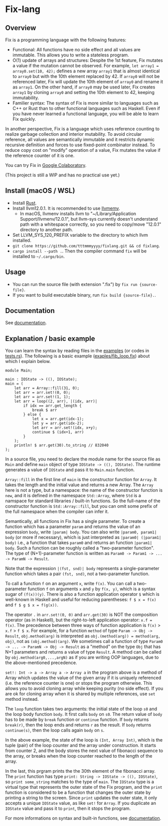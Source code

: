 Fix-lang
====

## Overview

Fix is a programming language with the following features: 
- Functional: All functions have no side effect and all values are immutable. This allows you to write a stateless program.
- O(1) update of arrays and structures: Despite the 1st feature, Fix mutates a value if the mutation cannot be observed. For example, `let array1 = array0.set(10, 42);` defines a new array `array1` that is almost identical to `array0` but with the 10th element replaced by 42. If `array0` will not be referenced later, Fix will update the 10th element of `array0` and rename it as `array1`. On the other hand, if `array0` may be used later, Fix creates `array1` by cloning `array0` and setting the 10th element to 42, keeping immutability.
- Familier syntax: The syntax of Fix is more similar to languages such as C++ or Rust than to other functional languages such as Haskell. Even if you have never learned a functional language, you will be able to learn Fix quickly.

In another perspective, Fix is a language which uses reference counting to realize garbage collection and interior mutability. To avoid circular reference, all values are semantically immutable and it restricts dynamic recursive definition and forces to use fixed-point combinator instead. To reduce copy cost on "modify" operation of a value, Fix mutates the value if the reference counter of it is one.

You can try Fix in [Google Colaboratory](https://colab.research.google.com/github/tttmmmyyyy/fixlang/blob/main/run_fix_2.ipynb).

(This project is still a WIP and has no practical use yet.)

## Install (macOS / WSL)

- Install [Rust](https://www.rust-lang.org/tools/install).
- Install llvm12.0.1. It is recommended to use [llvmemv](https://crates.io/crates/llvmenv).
    - In macOS, llvmenv installs llvm to "~/Library/Application Support/llvmenv/12.0.1", but llvm-sys currently doesn't understand path with a whitespace correctly, so you need to copy/move "12.0.1" directory to another path.
- Set LLVM_SYS_120_PREFIX variable to the directory to which llvm installed.
- `git clone https://github.com/tttmmmyyyy/fixlang.git && cd fixlang`.
- `cargo install --path .`. Then the compiler command `fix` will be installed to `~/.cargo/bin`.

## Usage

- You can run the source file (with extension ".fix") by `fix run {source-file}`.
- If you want to build executable binary, run `fix build {source-file}.`.

## Documentation

See [documentation](/Documentation.md).

## Explanation / basic example

You can learn the syntax by reading files in the [examples](./examples) (or codes in [tests.rs](./src/tests.rs)). The following is a basic example ([exaples/fib_loop.fix](./examples/fib_loop.fix)) about which I explain below.

```
module Main;

main : IOState -> ((), IOState);
main = (
    let arr = Array::fill(31, 0);
    let arr = arr.set!(0, 0);
    let arr = arr.set!(1, 1);
    let arr = loop((2, arr), |(idx, arr)|
        if idx == arr.get_length {
            break $ arr
        } else {
            let x = arr.get(idx-1);
            let y = arr.get(idx-2);
            let arr = arr.set!(idx, x+y);
            continue $ (idx+1, arr)
        }
    );
    println! $ arr.get(30).to_string // 832040
);
```
In a source file, you need to declare the module name for the source file as `Main` and define `main` object of type `IOState -> ((), IOState)`. The runtime generates a value of `IOState` and pass it to `Main.main` function.

`Array::fill` in the first line of `main` is the constructor function for `Array`. It takes the length and the initial value and returns a new Array. The `Array` here is not a type, but a namespace: the name of the constructor function is `new`, and it is defined in the namespace `Std::Array`, where `Std` is a namspace for standard libraries / built-in functions. So the full-name of the constructor function is `Std::Array::fill`, but you can omit some prefix of the full namespace when the compiler can infer it.

Semantically, all functions in Fix has a single parameter. To create a function which has a parameter `param` and returns the value of an expression `body`, write `|param| body`. You can also write `|param0, param1| body` (or more if necessary), which is just interpreted as `|param0| (|param1| body)` i.e., a function that takes `param0` and returns an function `|param1| body`. Such a function can be roughly called a "two-parameter function". The type of (N+1)-parameter function is written as `Param0 -> Param1 -> ... -> ParamN -> Result`.

Note that the expression `|(fst, snd)| body` represents a single-parameter function which takes a pair `(fst, snd)`, not a two-parameter function.

To call a function `f` on an argument `x`, write `f(x)`. You can call a two-parameter function `f` on arguments `x` and `y` by `f(x, y)`, which is a syntax sugar of `(f(x))(y)`. There is also a function application operator `$` which is well-known in Haskell and useful for reducing parentheses: `f $ x = f(x)` and `f $ g $ x = f(g(x))`.

The operator `.` in `arr.set!(0, 0)` and `arr.get(30)` is NOT the composition operator (as in Haskell), but the right-to-left application operator: `x.f = f(x)`. The precedence between three ways of function application is `f(x)` > `x.f` > `f $ x`. For example, for a function `method` of type `Param -> Obj -> Result`, `obj.method(arg)` is interpreted as `obj.(method(arg)) = method(arg, obj)`, not as `(obj.method)(arg)`. We sometimes call a function of type `Param0 -> ... -> ParamN -> Obj -> Result` as a "method" on the type `Obj` that has N+1 parameters and returns a value of type `Result`. A method can be called by `obj.method(arg0,...,argN)` as if you are writing OOP languages, due to the above-mentioned precedence.

`set!: Int -> a -> Array a -> Array a` in the program above is a method of Array which updates the value of the given array if it is uniquely referenced (i.e. the reference counter is one) or stops the program otherwise. This allows you to avoid cloning array while keeping purity (no side effect). If you are ok for cloning array when it is shared by multiple references, use `set` method instead.

The `loop` function takes two arguments: the initial state of the loop `s0` and the loop body function `body`. It first calls `body` on `s0`. The return value of `body` has to be made by `break` function or `continue` function. If `body` returns `break(r)`, then the loop ends and returns `r` as the result. If `body` returns `continue(s)`, then the loop calls again `body` on `s`.

In the above example, the state of the loop is `(Int, Array Int)`, which is the tuple (pair) of the loop counter and the array under construction. It starts from counter 2, and the body stores the next value of fibonacci sequence to the array, or breaks when the loop counter reached to the length of the array.

In the last, this prgram prints the the 30th element of the fibonacci array. The `print` function has type `print: String -> IOState -> ((), IOState)`, so `print some_string` matches to the type of `main`. The `IOState` type is a virtual type that represents the outer state of the Fix program, and the `print` function is considered to be a function that changes the outer state by printing a string to the screen. Since `print` updates the outer state, it only accepts a unique `IOState` value, as like `set!` for `Array`. If you duplicate an `IOState` value and pass it to `print`, then it stops the program.

For more informations on syntax and built-in functions, see [documentation](/Documentation.md).
